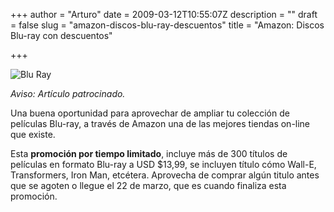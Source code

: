 +++
author = "Arturo"
date = 2009-03-12T10:55:07Z
description = ""
draft = false
slug = "amazon-discos-blu-ray-descuentos"
title = "Amazon: Discos Blu-ray con descuentos"

+++

![Blu Ray](images/import/149-discos-blu-ray.jpg)

<em>Aviso: Artículo patrocinado.</em><br />

Una buena oportunidad para aprovechar de ampliar tu colección de películas Blu-ray, a través de Amazon una de las mejores tiendas on-line que existe.

Esta **promoción por tiempo limitado**, incluye más de 300 títulos de películas en formato Blu-ray a USD $13,99, se incluyen título cómo Wall-E, Transformers, Iron Man, etcétera. Aprovecha de comprar algún titulo antes que se agoten o llegue el 22 de marzo, que es cuando finaliza esta promoción.
